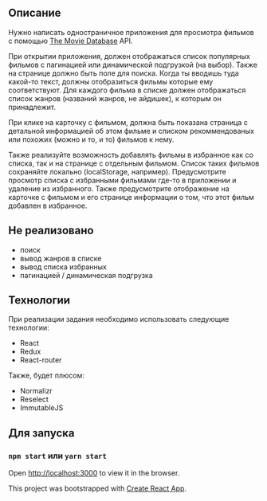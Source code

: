 
## Описание

Нужно написать одностраничное приложения для просмотра фильмов с помощью [The Movie Database](https://www.themoviedb.org/) API.

При открытии приложения, должен отображаться список популярных фильмов с пагинацией или динамической подгрузкой (на выбор). Также на странице должно быть поле для поиска. Когда ты вводишь туда какой-то текст, должны отобразиться фильмы которые ему соответствуют. Для каждого фильма в списке должен отображаться список жанров (названий жанров, не айдишек), к которым он принадлежит.

При клике на карточку с фильмом, должна быть показана страница с детальной информацией об этом фильме и списком рекоммендованых или похожих (можно и то, и то) фильмов к нему.

Также реализуйте возможность добавлять фильмы в избранное как со списка, так и на странице с отдельным фильмом. Список таких фильмов сохраняйте локально (localStorage, например). Предусмотрите просмотр списка с избранными фильмами где-то в приложении и удаление из избранного. Также предусмотрите отображение на карточке с фильмом и его странице информации о том, что этот фильм добавлен в избранное.

## Не реализовано
- поиск
- вывод жанров в списке
- вывод списка избранных 
- пагинацией / динамическая подгрузка 

## Технологии

При реализации задания необходимо использовать следующие технологии:

- React
- Redux
- React-router

Также, будет плюсом:

- Normalizr
- Reselect
- ImmutableJS

## Для запуска 

### `npm start` или `yarn start`

Open [http://localhost:3000](http://localhost:3000) to view it in the browser.
 
 This project was bootstrapped with [Create React App](https://github.com/facebookincubator/create-react-app).
